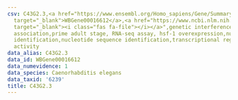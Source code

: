 ```yaml
---
csv: C43G2.3,<a href="https://www.ensembl.org/Homo_sapiens/Gene/Summary?db=core;g=WBGene00016612"
  target="_blank">WBGene00016612</a>,<a href="https://www.ncbi.nlm.nih.gov/pubmed/30894454"
  target="_blank"><i class="fas fa-file"></i></a>",genetic interference,functional
  association,prime adult stage, RNA-seq assay, hsf-1 overexpression,nucleotide sequence
  identification,nucleotide sequence identification,transcriptional regulation,up-regulates
  activity
data_alias: C43G2.3
data_id: WBGene00016612
data_numevidence: 1
data_species: Caenorhabditis elegans
data_taxid: '6239'
title: C43G2.3
---
```

